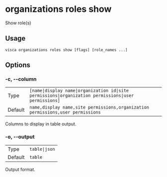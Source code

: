 # organizations roles show

Show role(s)

## Usage

```console
visca organizations roles show [flags] [role_names ...]
```

## Options

### -c, --column

|         |                                                                                                                  |
| ------- | ---------------------------------------------------------------------------------------------------------------- |
| Type    | <code>[name\|display name\|organization id\|site permissions\|organization permissions\|user permissions]</code> |
| Default | <code>name,display name,site permissions,organization permissions,user permissions</code>                        |

Columns to display in table output.

### -o, --output

|         |                          |
| ------- | ------------------------ |
| Type    | <code>table\|json</code> |
| Default | <code>table</code>       |

Output format.
